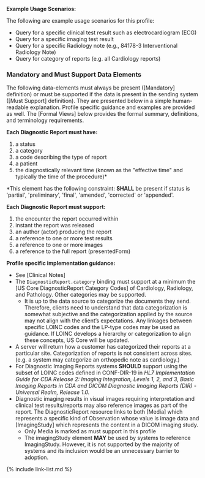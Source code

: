 
**Example Usage Scenarios:**

The following are example usage scenarios for this profile:

-   Query for a specific clinical test result such as electrocardiogram (ECG)
-   Query for a specific imaging test result
-   Query for a specific Radiology note (e.g., 84178-3 Interventional Radiology Note)
-   Query for category of reports (e.g. all Cardiology reports)


### Mandatory and Must Support Data Elements

The following data-elements must always be present ([Mandatory] definition) or must be supported if the data is present in the sending system ([Must Support] definition). They are presented below in a simple human-readable explanation.  Profile specific guidance and examples are provided as well.  The [Formal Views] below provides the  formal summary, definitions, and  terminology requirements.  

**Each Diagnostic Report must have:**

1.  a status
1.  a category
1.  a code describing the type of report
1.  a patient
1.  the diagnostically relevant time (known as the "effective time" and typically the time of the procedure)*

\*This element has the following constraint: **SHALL** be present if status is
'partial', 'preliminary', 'final', 'amended', 'corrected' or 'appended'.

**Each Diagnostic Report must support:**

1.  the encounter the report occurred within
1.  instant the report was released
1.  an author (actor) producing the report
2.  a reference to one or more test results
2.  a reference to one or more images
4.  a reference to the full report (presentedForm)

**Profile specific implementation guidance:**

- See [Clinical Notes]
- The `DiagnosticReport.category` binding must support at a minimum the [US Core DiagnosticReport Category Codes] of Cardiology, Radiology, and Pathology. Other categories may be supported.
  - <span class="bg-success" markdown="1">It is up to the data source to categorize the documents they send. Therefore, clients need to understand that data categorization is somewhat subjective and the categorization applied by the source may not align with the client’s expectations. Any linkages between specific LOINC codes and the LP-type codes may be used as guidance. If LOINC develops a hierarchy or categorization to align these concepts, US Core will be updated.</span><!-- new-content -->
- A server will return how a customer has categorized their reports at a particular site. Categorization of reports is not consistent across sites. (e.g. a system may categorize an orthopedic note as cardiology.)
- For Diagnostic Imaging Reports systems **SHOULD** support using the subset of  LOINC codes defined in CONF-DIR-19 in *HL7 Implementation Guide for CDA Release 2: Imaging Integration, Levels 1, 2, and 3, Basic Imaging Reports in CDA and DICOM Diagnostic Imaging Reports (DIR) - Universal Realm, Release 1.0.*
-  Diagnostic imaging results in visual images requiring interpretation and clinical test results/reports may also reference images as part of the report. The DiagnosticReport resource links to both [Media] which represents a specific kind of Observation whose value is image data and [ImagingStudy] which represents the content in a DICOM imaging study.
   * Only Media is marked as must support in this profile
   * The imagingStudy element **MAY** be used by systems to reference ImagingStudy.  However, it is not supported by the majority of systems and its inclusion would be an unnecessary barrier to adoption.

{% include link-list.md %}
